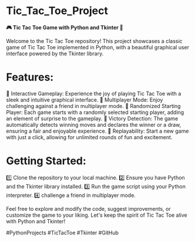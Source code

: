 # Tic_Tac_Toe_Project

**🎮 Tic Tac Toe Game with Python and Tkinter 🐍**

Welcome to the Tic Tac Toe repository! This project showcases a classic game of Tic Tac Toe implemented in Python, with a beautiful graphical user interface powered by the Tkinter library.

# Features:
🌟 Interactive Gameplay: Experience the joy of playing Tic Tac Toe with a sleek and intuitive graphical interface.
🎯 Multiplayer Mode: Enjoy challenging against a friend in multiplayer mode.
🔀 Randomized Starting Player: Each game starts with a randomly selected starting player, adding an element of surprise to the gameplay.
🎉 Victory Detection: The game automatically detects winning moves and declares the winner or a draw, ensuring a fair and enjoyable experience.
🔄 Replayability: Start a new game with just a click, allowing for unlimited rounds of fun and excitement.

# Getting Started:
1️⃣ Clone the repository to your local machine.
2️⃣ Ensure you have Python and the Tkinter library installed.
3️⃣ Run the game script using your Python interpreter.
4️⃣ challenge a friend in multiplayer mode.

Feel free to explore and modify the code, suggest improvements, or customize the game to your liking. Let's keep the spirit of Tic Tac Toe alive with Python and Tkinter!

#PythonProjects #TicTacToe #Tkinter #GitHub

